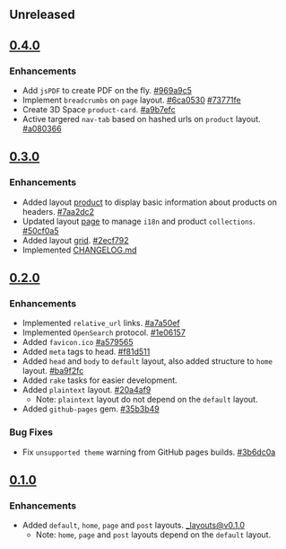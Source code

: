 ## Unreleased

## [0.4.0](https://github.com/cetinajero/jekyll-theme-marketing/releases/tag/v0.4.0)

### Enhancements
* Add `jsPDF` to create PDF on the fly. [#969a9c5](https://github.com/cetinajero/jekyll-theme-marketing/commit/969a9c5764c3ca3bc106ad1a512c98f8310d5a12)
* Implement `breadcrumbs` on `page` layout. [#6ca0530](https://github.com/cetinajero/jekyll-theme-marketing/commit/6ca053000c4e02429f4a8a0bb9e4914369dd5bd7) [#73771fe](https://github.com/cetinajero/jekyll-theme-marketing/commit/73771fec9c21052153b878dea33af976fcc06bdb)
* Create 3D Space `product-card`. [#a9b7efc](https://github.com/cetinajero/jekyll-theme-marketing/commit/a9b7efcf827f69641f9a79fe5ca5b4672eb0796c)
* Active targered `nav-tab` based on hashed urls on `product` layout. [#a080366](https://github.com/cetinajero/jekyll-theme-marketing/commit/a0803660b28796f4a93eb1ffdc3e43c8e476aedd)

## [0.3.0](https://github.com/cetinajero/jekyll-theme-marketing/releases/tag/v0.3.0)

### Enhancements
* Added layout [product](https://github.com/cetinajero/jekyll-theme-marketing/blob/1e72b8f0691ee4231ab72845813d8a251633553b/_layouts/product.html) to display basic information about products on headers. [#7aa2dc2](https://github.com/cetinajero/jekyll-theme-marketing/commit/7aa2dc27ffd09ab9ba3355371f1a3298176d86a9)
* Updated layout [page](https://github.com/cetinajero/jekyll-theme-marketing/blob/50cf0a5a9aa6a9d6e83b4855bd050e72c9e17dd6/_layouts/page.html) to manage `i18n` and product `collections`. [#50cf0a5](https://github.com/cetinajero/jekyll-theme-marketing/commit/50cf0a5a9aa6a9d6e83b4855bd050e72c9e17dd6)
* Added layout [grid](https://github.com/cetinajero/jekyll-theme-marketing/blob/2ecf7929406960910b71fe8bbdbfbb13ab44feb9/_layouts/grid.html). [#2ecf792](https://github.com/cetinajero/jekyll-theme-marketing/commit/2ecf7929406960910b71fe8bbdbfbb13ab44feb9)
* Implemented [CHANGELOG.md](CHANGELOG.md)

## [0.2.0](https://github.com/cetinajero/jekyll-theme-marketing/releases/tag/v0.2.0)

### Enhancements

* Implemented `relative_url` links. [#a7a50ef](https://github.com/cetinajero/jekyll-theme-marketing/commit/a7a50ef03bc44ffdd0f19d44e8745f106eab4218)
* Implemented `OpenSearch` protocol. [#1e06157](https://github.com/cetinajero/jekyll-theme-marketing/commit/1e061579c41c3fd7f70395d22f698ae30222bc64)
* Added `favicon.ico` [#a579565](https://github.com/cetinajero/jekyll-theme-marketing/commit/a57956595486ba0304b221d413ff7d2f3671b7c9)
* Added `meta` tags to head. [#f81d511](https://github.com/cetinajero/jekyll-theme-marketing/commit/f81d511bdb2eb0c10a0214bbf9efa535e243a551)
* Added `head` and `body` to `default` layout, also added structure to `home` layout. [#ba9f2fc](https://github.com/cetinajero/jekyll-theme-marketing/commit/ba9f2fc150b4db0c06a1000a0e064e521ff462c9)
* Added `rake` tasks for easier development.
* Added `plaintext` layout. [#20a4af9](https://github.com/cetinajero/jekyll-theme-marketing/commit/20a4af95941267e185828d367b75635eca90fac6)
  * Note: `plaintext` layout do not depend on the `default` layout.
* Added `github-pages` gem. [#35b3b49](https://github.com/cetinajero/jekyll-theme-marketing/commit/35b3b49dee492248fb3014e8333eb809e31dcfbb)

### Bug Fixes

* Fix `unsupported theme` warning from GitHub pages builds. [#3b6dc0a](https://github.com/cetinajero/jekyll-theme-marketing/commit/3b6dc0a057b5331bd71370b6c0d9131e53c823fe)

## [0.1.0](https://github.com/cetinajero/jekyll-theme-marketing/releases/tag/v0.1.0)

### Enhancements

* Added `default`, `home`, `page` and `post` layouts. [_layouts@v0.1.0](https://github.com/cetinajero/jekyll-theme-marketing/tree/v0.1.0/_layouts)
  * Note: `home`, `page` and `post` layouts depend on the `default` layout.
